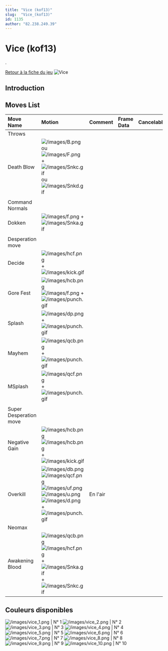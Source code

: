 ```yaml
---
title: "Vice (kof13)"
slug:  "Vice_(kof13)"
id: 1135
author: "82.238.249.39"
---
```


# Vice (kof13)

.

[Retour à la fiche du
jeu](http://basgrospoing.fr/wiki/index.php?title=The_King_of_Fighters_XIII)
![Vice](/images/Vicekof13.gif "Vice")

## Introduction

## Moves List

| Move Name              | Motion                                                                                                                                                                                                                          | Comment  | Frame Data | Cancelable | Damage LOW/HIGH/EX |
|:-----------------------|:--------------------------------------------------------------------------------------------------------------------------------------------------------------------------------------------------------------------------------|:---------|:-----------|:-----------|:-------------------|
| Throws                 |                                                                                                                                                                                                                                 |          |            |            |                    |
| Death Blow             | ![](/images/B.png "/images/B.png") ou ![](/images/F.png "/images/F.png") + ![](/images/Snkc.gif "/images/Snkc.gif") ou ![](/images/Snkd.gif "/images/Snkd.gif")                                                                 |          |            |            | 100                |
|                        |                                                                                                                                                                                                                                 |          |            |            |                    |
| Command Normals        |                                                                                                                                                                                                                                 |          |            |            |                    |
| Dokken                 | ![](/images/f.png "/images/f.png") + ![](/images/Snka.gif "/images/Snka.gif")                                                                                                                                                   |          |            |            |                    |
|                        |                                                                                                                                                                                                                                 |          |            |            |                    |
| Desperation move       |                                                                                                                                                                                                                                 |          |            |            |                    |
| Decide                 | ![](/images/hcf.png "/images/hcf.png") + ![](/images/kick.gif "/images/kick.gif")                                                                                                                                               |          |            |            |                    |
| Gore Fest              | ![](/images/hcb.png "/images/hcb.png")![](/images/f.png "/images/f.png") + ![](/images/punch.gif "/images/punch.gif")                                                                                                           |          |            |            |                    |
| Splash                 | ![](/images/dp.png "/images/dp.png") + ![](/images/punch.gif "/images/punch.gif")                                                                                                                                               |          |            |            |                    |
| Mayhem                 | ![](/images/qcb.png "/images/qcb.png") + ![](/images/punch.gif "/images/punch.gif")                                                                                                                                             |          |            |            |                    |
| MSplash                | ![](/images/qcf.png "/images/qcf.png") + ![](/images/punch.gif "/images/punch.gif")                                                                                                                                             |          |            |            |                    |
|                        |                                                                                                                                                                                                                                 |          |            |            |                    |
| Super Desperation move |                                                                                                                                                                                                                                 |          |            |            |                    |
| Negative Gain          | ![](/images/hcb.png "/images/hcb.png")![](/images/hcb.png "/images/hcb.png") + ![](/images/kick.gif "/images/kick.gif")                                                                                                         |          |            |            |                    |
| Overkill               | ![](/images/db.png "/images/db.png")![](/images/qcf.png "/images/qcf.png")![](/images/uf.png "/images/uf.png")![](/images/u.png "/images/u.png")![](/images/d.png "/images/d.png") + ![](/images/punch.gif "/images/punch.gif") | En l'air |            |            |                    |
| Neomax                 |                                                                                                                                                                                                                                 |          |            |            |                    |
| Awakening Blood        | ![](/images/qcb.png "/images/qcb.png") ![](/images/hcf.png "/images/hcf.png") + ![](/images/Snka.gif "/images/Snka.gif")+![](/images/Snkc.gif "/images/Snkc.gif")                                                               |          |            |            |                    |

## Couleurs disponibles

![](/images/vice_1.png "/images/vice_1.png") \| N° 1
![](/images/vice_2.png "/images/vice_2.png") \| N° 2
![](/images/vice_3.png "/images/vice_3.png") \| N° 3
![](/images/vice_4.png "/images/vice_4.png") \| N° 4
![](/images/vice_5.png "/images/vice_5.png") \| N° 5
![](/images/vice_6.png "/images/vice_6.png") \| N° 6
![](/images/vice_7.png "/images/vice_7.png") \| N° 7
![](/images/vice_8.png "/images/vice_8.png") \| N° 8
![](/images/vice_9.png "/images/vice_9.png") \| N° 9
![](/images/vice_10.png "/images/vice_10.png") \| N° 10
